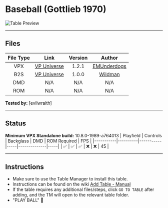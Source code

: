 # Baseball (Gottlieb 1970)

![Table Preview](../../images/vpx-baseball1970.png)

---

## Files
| File Type | Link | Version | Author |
|:---------:|:----:|:-------:|:------:|
| VPX | [VP Universe](https://vpuniverse.com/files/file/19376-baseball-gottlieb-1970-121/) | 1.2.1 | [EMUnderdogs](https://vpuniverse.com/profile/73817-emunderdogs/) |
| B2S | [VP Universe](https://vpuniverse.com/files/file/17754-baseball-gottlieb-1970/) | 1.0.0 | [Wildman](https://vpuniverse.com/profile/5-wildman/) |
| DMD | N/A | N/A | N/A |
| ROM | N/A | N/A | N/A |

**Tested by:** [evilwraith]

---

## Status 
**Minimum VPX Standalone build:** 10.8.0-1989-a764013
| Playfield | Controls | Backglass | DMD | ROM Required | FPS | 
|-----------|----------|-----------|-----|--------------|-----|
| :white_check_mark: | :white_check_mark: | :white_check_mark: | :x: | :x: | 45 |

---

## Instructions

- Make sure to use the Table Manager to install this table.
- Instructions can be found on the wiki [Add Table - Manual](https://github.com/LegendsUnchained/vpx-standalone-alp4k/wiki/%5B04%5D-%F0%9F%A7%A1-TM-%E2%80%90-Other-Features#add-table---manual)
- If the table requires any additional files/steps, click `GO TO TABLE` after adding, and the TM will open to the relevant table folder.
- "PLAY BALL" 🌴

